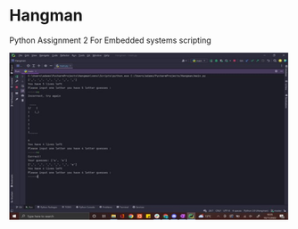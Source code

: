 # Hangman
Python Assignment 2 For Embedded systems scripting 



<p>
<img src="img/Hangman.jpg" alt="Hangman app" width="500" height="300" style="float:left" class="center">
</p>
